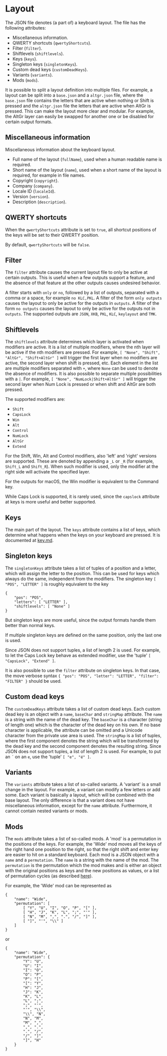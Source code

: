 Layout
======

The JSON file denotes (a part of) a keyboard layout. The file has the following attributes:

* Miscellaneous information.
* QWERTY shortcuts (`qwertyShortcuts`).
* Filter (`filter`).
* Shiftlevels (`shiftlevels`).
* Keys (`keys`).
* Singleton keys (`singletonKeys`).
* Custom dead keys (`customDeadKeys`).
* Variants (`variants`).
* Mods (`mods`).

It is possible to split a layout definition into multiple files.
For example, a layout can be split into a `base.json` and a `altgr.json` file, where the `base.json` file contains the letters that are active when nothing or Shift is pressed and the `altgr.json` file the letters that are active when AltGr is pressed.
This can make the layout more clear and modular.
For example, the AltGr layer can easily be swapped for another one or be disabled for certain output formats.

Miscellaneous information
-------------------------

Miscellaneous information about the keyboard layout.

* Full name of the layout (`fullName`), used when a human readable name is required.
* Short name of the layout (`name`), used when a short name of the layout is required, for example in file names.
* Copyright (`copyright`).
* Company (`company`).
* Locale ID (`localeId`).
* Version (`version`).
* Description (`description`).

QWERTY shortcuts
----------------

When the `qwertyShortcuts` attribute is set to `true`, all shortcut positions of the keys will be set to their QWERTY position.

By default, `qwertyShortcuts` will be `false`.

Filter
------

The `filter` attribute causes the current layout file to only be active at certain outputs.
This is useful when a few outputs support a feature, and the absence of that feature at the other outputs causes undesired behavior.

A filter starts with `only` or `no`, followed by a list of outputs, separated with a comma or a space, for example `no KLC,PKL`. A filter of the form `only outputs` causes the layout to only be active for the outputs in `outputs`.
A filter of the form `no outputs` causes the layout to only be active for the outputs not in `outputs`.
The supported outputs are `JSON`, `XKB`, `PKL`, `KLC`, `keylayout` and `TMK`.

Shiftlevels
-----------

The `shiftlevels` attribute determines which layer is activated when modifiers are active.
It is a list of multiple modifiers, where the nth layer will be active if the nth modifiers are pressed.
For example, `[ "None", "Shift", "AltGr", "Shift+AltGr" ]` will trigger the first layer when no modifiers are active, the second layer when shift is pressed, etc.
Each element in the list are multiple modifiers separated with `+`, where `None` can be used to denote the absence of modifiers.
It is also possible to separate multiple possibilities with a `|`.
For example, `[ "None", "NumLock|Shift+AltGr" ]` will trigger the second layer when Num Lock is pressed or when shift and AltGr are both pressed.

The supported modifiers are:

* `Shift`
* `CapsLock`
* `Win`
* `Alt`
* `Control`
* `NumLock`
* `AltGr`
* `Extend`

For the Shift, Win, Alt and Control modifiers, also 'left' and 'right' versions are supported.
These are denoted by appending a `_L` or `_R` (for example, `Shift_L` and `Shift_R`).
When such modifier is used, only the modifier at the right side will activate the specified layer.

For the outputs for macOS, the Win modifier is equivalent to the Command key.

While Caps Lock is supported, it is rarely used, since the `capslock` attribute at keys is more useful and better supported.

Keys
----

The main part of the layout.
The `keys` attribute contains a list of keys, which determine what happens when the keys on your keyboard are pressed.
It is documented at [key.md](key.md).

Singleton keys
--------------

The `singletonKeys` attribute takes a list of tuples of a position and a letter, which will assign the letter to the position.
This can be used for keys which always do the same, independent from the modifiers.
The singleton key `[ "POS", "LETTER" ]` is roughly equivalent to the key

    {
        "pos": "POS",
        "letters": [ "LETTER" ],
        "shiftlevels": [ "None" ]
    }

But singleton keys are more useful, since the output formats handle them better than normal keys.

If multiple singleton keys are defined on the same position, only the last one is used.

Since JSON does not support tuples, a list of length 2 is used.
For example, to let the Caps Lock key behave as extended modifier, use the 'tuple' `[ "CapsLock", "Extend" ]`.

It is also possible to use the `filter` attribute on singleton keys.
In that case, the move verbose syntax `{ "pos": "POS", "letter": "LETTER", "filter": "FILTER" }` should be used.

Custom dead keys
----------------

The `customDeadKeys` attribute takes a list of custom dead keys.
Each custom dead key is an object with a `name`, `baseChar` and `stringMap` attribute.
The `name` is a string with the name of the dead key.
The `baseChar` is a character (string of length one) which is the character of the dead key on his own.
If no base character is applicable, the attribute can be omitted and a Unicode character from the private use area is used.
The `stringMap` is a list of tuples, where the first component denotes the string which will be transformed by the dead key and the second component denotes the resulting string.
Since JSON does not support tuples, a list of length 2 is used.
For example, to put an `´` on an `e`, use the 'tuple' `[ "e", "é" ]`.

Variants
--------

The `variants` attribute takes a list of so-called variants.
A 'variant' is a small change in the layout.
For example, a variant can modify a few letters or add some.
Each variant is basically a layout, which will be combined with the base layout.
The only difference is that a variant does not have miscellaneous information, except for the `name` attribute.
Furthermore, it cannot contain nested variants or mods.

Mods
----

The `mods` attribute takes a list of so-called mods.
A 'mod' is a permutation in the positions of the keys.
For example, the 'Wide' mod moves all the keys of the right hand one position to the right, so that the right shift and enter key are easier to hit on a standard keyboard.
Each mod is a JSON object with a `name` and a `permutation`.
The `name` is a string with the name of the mod.
The `permutation` is the permutation which the mod makes and is either an object with the original positions as keys and the new positions as values, or a list of permutation cycles (as described [here](https://en.wikipedia.org/wiki/Permutation#Cycle_notation)).

For example, the 'Wide' mod can be represented as

    {
        "name": "Wide",
        "permutation": [
            [ "Y", "U", "I", "O", "P", "[" ],
            [ "H", "J", "K", "L", ";", "'" ],
            [ "N", "M", ",", ".", "/", "]" ],
            [ "]", "'", "\\" ]
        ]
    }

or

    {
        "name": "Wide",
        "permutation": {
            "Y": "U",
            "U": "I",
            "I": "O",
            "O": "P",
            "P": "[",
            "[": "Y",
            "H": "J",
            "J": "K",
            "K", "L",
            "L", ";",
            ";", "'",
            "'", "\\",
            "\\", "N",
            "N", "M",
            "M", ",",
            ",", ".",
            ".", "/",
            "/", "]",
            "]", "H"
        }
    }
